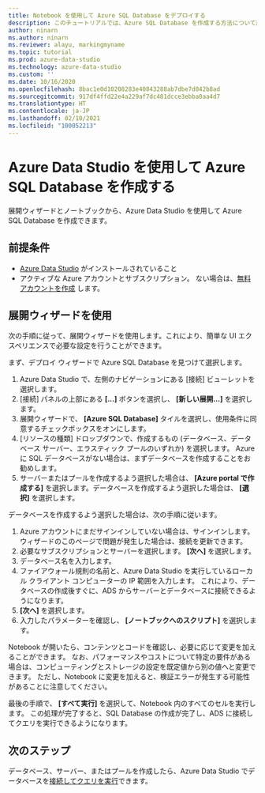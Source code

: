 ```yaml
---
title: Notebook を使用して Azure SQL Database をデプロイする
description: このチュートリアルでは、Azure SQL Database を作成する方法について説明します。
author: ninarn
ms.author: ninarn
ms.reviewer: alayu, markingmyname
ms.topic: tutorial
ms.prod: azure-data-studio
ms.technology: azure-data-studio
ms.custom: ''
ms.date: 10/16/2020
ms.openlocfilehash: 8bac1e0d10208283e40843288ab7dbe7d042b8ad
ms.sourcegitcommit: 917df4ffd22e4a229af7dc481dcce3ebba0aa4d7
ms.translationtype: HT
ms.contentlocale: ja-JP
ms.lasthandoff: 02/10/2021
ms.locfileid: "100052213"
---
```

# <a name="create-an-azure-sql-database-using-azure-data-studio"></a>Azure Data Studio を使用して Azure SQL Database を作成する

展開ウィザードとノートブックから、Azure Data Studio を使用して Azure SQL Database を作成できます。

## <a name="pre-requisites"></a>前提条件

 - [Azure Data Studio](download-azure-data-studio.md) がインストールされていること
 - アクティブな Azure アカウントとサブスクリプション。 ない場合は、[無料アカウントを作成](https://azure.microsoft.com/free/) します。

## <a name="use-the-deployment-wizard"></a>展開ウィザードを使用

次の手順に従って、展開ウィザードを使用します。これにより、簡単な UI エクスペリエンスで必要な設定を行うことができます。

まず、デプロイ ウィザードで Azure SQL Database を見つけて選択します。

 1. Azure Data Studio で、左側のナビゲーションにある [接続] ビューレットを選択します。
 2. [接続] パネルの上部にある **[...]** ボタンを選択し、 **[新しい展開...]** を選択します。
 3. 展開ウィザードで、 **[Azure SQL Database]** タイルを選択し、使用条件に同意するチェックボックスをオンにします。
 4. [リソースの種類] ドロップダウンで、作成するもの (データベース、データベース サーバー、エラスティック プールのいずれか) を選択します。 Azure に SQL データベースがない場合は、まずデータベースを作成することをお勧めします。
 5. サーバーまたはプールを作成するよう選択した場合は、 **[Azure portal で作成する]** を選択します。データベースを作成するよう選択した場合は、 **[選択]** を選択します。

データベースを作成するよう選択した場合は、次の手順に従います。

 1. Azure アカウントにまだサインインしていない場合は、サインインします。 ウィザードのこのページで問題が発生した場合は、接続を更新できます。
 2. 必要なサブスクリプションとサーバーを選択します。 **[次へ]** を選択します。
 3. データベース名を入力します。
 4. ファイアウォール規則の名前と、Azure Data Studio を実行しているローカル クライアント コンピューターの IP 範囲を入力します。 これにより、データベースの作成後すぐに、ADS からサーバーとデータベースに接続できるようになります。
 5. **[次へ]** を選択します。
 6. 入力したパラメーターを確認し、 **[ノートブックへのスクリプト]** を選択します。

Notebook が開いたら、コンテンツとコードを確認し、必要に応じて変更を加えることができます。 なお、パフォーマンスやコストについて特定の要件がある場合は、コンピューティングとストレージの設定を既定値から別の値へと変更できます。 ただし、Notebook に変更を加えると、検証エラーが発生する可能性があることに注意してください。

最後の手順で、 **[すべて実行]** を選択して、Notebook 内のすべてのセルを実行します。 この処理が完了すると、SQL Database の作成が完了し、ADS に接続してクエリを実行できるようになります。

## <a name="next-steps"></a>次のステップ

データベース、サーバー、またはプールを作成したら、Azure Data Studio でデータベースを[接続してクエリを実行](quickstart-sql-database.md)できます。
